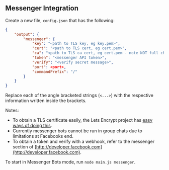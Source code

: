 ## Messenger Integration
Create a new file, `config.json` that has the following:
```json
{
	"output": {
		"messenger": {
			"key": "<path to TLS key, eg key.pem>",
            "cert": "<path to TLS cert, eg cert.pem>",
            "ca": "<path to TLS ca cert, eg cert.pem - note NOT full chain>",
            "token": "<messenger API token>",
            "verify": "<verify secret message>",
            "port": <port>,
            "commandPrefix": "/"
		}
	}
}
```
Replace each of the angle bracketed strings (`<...>`) with the respective information written inside the brackets.

Notes:
- To obtain a TLS certificate easily, the Lets Encrypt project has [easy ways of doing this](https://letsencrypt.org/getting-started/).
- Currently messenger bots cannot be run in group chats due to limitations at Facebooks end.
- To obtain a token and verify with a webhook, refer to the messenger section of [http://developer.facebook.com](http://developer.facebook.com).

To start in Messenger Bots mode, run `node main.js messenger`.
